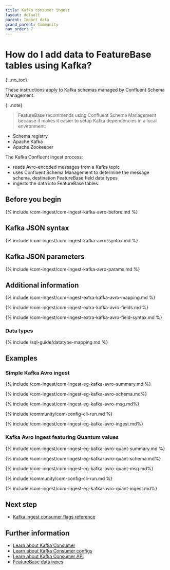 ```yaml
---
title: Kafka consumer ingest
layout: default
parent: Import data
grand_parent: Community
nav_order: 7
---
```


# How do I add data to FeatureBase tables using Kafka?
{: .no_toc}

These instructions apply to Kafka schemas managed by Confluent Schema Management.

{: .note}
>FeatureBase recommends using Confluent Schema Management because it makes it easier to setup Kafka dependencies in a local environment:
* Schema registry
* Apache Kafka
* Apache Zookeeper

The Kafka Confluent ingest process:
* reads Avro-encoded messages from a Kafka topic
* uses Confluent Schema Management to determine the message schema, destination FeatureBase field data types
* ingests the data into FeatureBase tables.

## Before you begin

{% include /com-ingest/com-ingest-kafka-avro-before.md %}

## Kafka JSON syntax

{% include /com-ingest/com-ingest-kafka-avro-syntax.md %}

## Kafka JSON parameters

{% include /com-ingest/com-ingest-kafka-avro-params.md %}

## Additional information

{% include /com-ingest/com-ingest-extra-kafka-avro-mapping.md %}

{% include /com-ingest/com-ingest-extra-kafka-avro-fields.md %}

{% include /com-ingest/com-ingest-extra-kafka-avro-field-syntax.md %}



### Data types

{% include /sql-guide/datatype-mapping.md %}

## Examples

### Simple Kafka Avro ingest

{% include /com-ingest/com-ingest-eg-kafka-avro-summary.md %}

{% include /com-ingest/com-ingest-eg-kafka-avro-schema.md%}

{% include /com-ingest/com-ingest-eg-kafka-avro-msg.md%}

{% include /community/com-config-cli-run.md %}

{% include /com-ingest/com-ingest-eg-kafka-avro-ingest.md%}

### Kafka Avro ingest featuring Quantum values

{% include /com-ingest/com-ingest-eg-kafka-avro-quant-summary.md %}

{% include /com-ingest/com-ingest-eg-kafka-avro-quant-schema.md%}

{% include /com-ingest/com-ingest-eg-kafka-avro-quant-msg.md%}

{% include /community/com-config-cli-run.md %}

{% include /com-ingest/com-ingest-eg-kafka-avro-quant-ingest.md%}

## Next step

* [Kafka ingest consumer flags reference](/docs/community/com-ingest/com-ingest-flags-kafka)

## Further information

* [Learn about Kafka Consumer](https://kafka.apache.org/22/javadoc/org/apache/kafka/clients/consumer/KafkaConsumer.html)
* [Learn about Kafka Consumer configs](https://kafka.apache.org/documentation/#consumerconfigs)
* [Learn about Kafka Consumer API](https://kafka.apache.org/documentation/#consumerapi)
* [FeatureBase data types](/docs/sql-guide/data-types/data-types-home)
